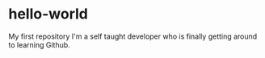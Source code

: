 # hello-world
My first repository
I'm a self taught developer who is finally getting around to learning Github.
